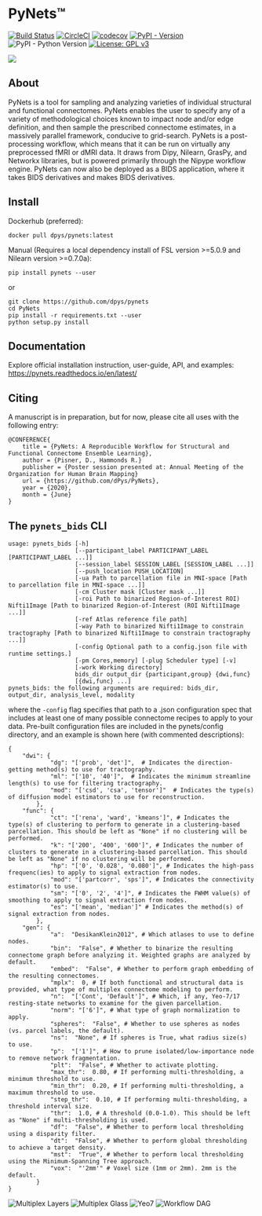 PyNets™
=======
[![Build Status](https://travis-ci.org/dPys/PyNets.svg?branch=master)](https://travis-ci.org/dPys/PyNets)
[![CircleCI](https://circleci.com/gh/dPys/PyNets.svg?style=svg)](https://circleci.com/gh/dPys/PyNets)
[![codecov](https://codecov.io/gh/dPys/PyNets/branch/master/graph/badge.svg)](https://codecov.io/gh/dPys/PyNets?branch=master)
[![PyPI - Version](https://img.shields.io/pypi/v/omniduct.svg)](https://pypi.org/project/pynets/)
![PyPI - Python Version](https://img.shields.io/pypi/pyversions/pynets.svg)
[![License: GPL v3](https://img.shields.io/badge/License-GPLv3-blue.svg)](https://www.gnu.org/licenses/gpl-3.0)

![](docs/_static/logo.png)

About
-----
PyNets is a tool for sampling and analyzing varieties of individual structural and functional connectomes. PyNets enables the user to specify any of a variety of methodological choices known to impact node and/or edge definition, and then sample the prescribed connectome estimates, in a massively parallel framework, conducive to grid-search. PyNets is a post-processing workflow, which means that it can be run on virtually any preprocessed fMRI or dMRI data. It draws from Dipy, Nilearn, GrasPy, and Networkx libraries, but is powered primarily through the Nipype workflow engine. PyNets can now also be deployed as a BIDS application, where it takes BIDS derivatives and makes BIDS derivatives.

Install
-------
Dockerhub (preferred):
```
docker pull dpys/pynets:latest
```

Manual (Requires a local dependency install of FSL version >=5.0.9 and Nilearn version >=0.7.0a):
```
pip install pynets --user
```
or
```
git clone https://github.com/dpys/pynets
cd PyNets
pip install -r requirements.txt --user
python setup.py install
```

Documentation
-------------
Explore official installation instruction, user-guide, API, and examples: <https://pynets.readthedocs.io/en/latest/>

Citing
------
A manuscript is in preparation, but for now, please cite all uses with the following entry:
```
@CONFERENCE{
    title = {PyNets: A Reproducible Workflow for Structural and Functional Connectome Ensemble Learning},
    author = {Pisner, D., Hammonds R.}
    publisher = {Poster session presented at: Annual Meeting of the Organization for Human Brain Mapping}
    url = {https://github.com/dPys/PyNets},
    year = {2020},
    month = {June}
}
```

The `pynets_bids` CLI
---------------------
```
usage: pynets_bids [-h]
                   [--participant_label PARTICIPANT_LABEL [PARTICIPANT_LABEL ...]]
                   [--session_label SESSION_LABEL [SESSION_LABEL ...]]
                   [--push_location PUSH_LOCATION]
                   [-ua Path to parcellation file in MNI-space [Path to parcellation file in MNI-space ...]]
                   [-cm Cluster mask [Cluster mask ...]]
                   [-roi Path to binarized Region-of-Interest ROI) Nifti1Image [Path to binarized Region-of-Interest (ROI Nifti1Image ...]]
                   [-ref Atlas reference file path]
                   [-way Path to binarized Nifti1Image to constrain tractography [Path to binarized Nifti1Image to constrain tractography ...]]
                   [-config Optional path to a config.json file with runtime settings.]
                   [-pm Cores,memory] [-plug Scheduler type] [-v]
                   [-work Working directory]
                   bids_dir output_dir {participant,group} {dwi,func}
                   [{dwi,func} ...]
pynets_bids: the following arguments are required: bids_dir, output_dir, analysis_level, modality
```

where the `-config` flag specifies that path to a .json configuration spec that includes at least one of many possible connectome recipes to apply to your data. Pre-built configuration files are included in the pynets/config directory, and an example is shown here (with commented descriptions):

```
{
    "dwi": {
            "dg": "['prob', 'det']",  # Indicates the direction-getting method(s) to use for tractography.
            "ml": "['10', '40']",  # Indicates the minimum streamline length(s) to use for filtering tractography.
            "mod": "['csd', 'csa', 'tensor']"  # Indicates the type(s) of diffusion model estimators to use for reconstruction.
        },
    "func": {
            "ct": "['rena', 'ward', 'kmeans']", # Indicates the type(s) of clustering to perform to generate in a clustering-based parcellation. This should be left as "None" if no clustering will be performed.
            "k": "['200', '400', '600']", # Indicates the number of clusters to generate in a clustering-based parcellation. This should be left as "None" if no clustering will be performed.
            "hp": "['0', '0.028', '0.080']", # Indicates the high-pass frequenc(ies) to apply to signal extraction from nodes.
            "mod": "['partcorr', 'sps']", # Indicates the connectivity estimator(s) to use.
            "sm": "['0', '2', '4']", # Indicates the FWHM value(s) of smoothing to apply to signal extraction from nodes.
            "es": "['mean', 'median']" # Indicates the method(s) of signal extraction from nodes.
        },
    "gen": {
            "a":  "DesikanKlein2012", # Which atlases to use to define nodes.
            "bin":  "False", # Whether to binarize the resulting connectome graph before analyzing it. Weighted graphs are analyzed by default.
            "embed":  "False", # Whether to perform graph embedding of the resulting connectomes.
            "mplx":  0, # If both functional and structural data is provided, what type of multiplex connectome modeling to perform.
            "n":  "['Cont', 'Default']", # Which, if any, Yeo-7/17 resting-state networks to examine for the given parcellation.
            "norm": "['6']", # What type of graph normalization to apply.
            "spheres":  "False", # Whether to use spheres as nodes (vs. parcel labels, the default).
            "ns":  "None", # If spheres is True, what radius size(s) to use.
            "p":  "['1']", # How to prune isolated/low-importance node to remove network fragmentation.
            "plt":  "False", # Whether to activate plotting.
            "max_thr":  0.80, # If performing multi-thresholding, a minimum threshold to use.
            "min_thr":  0.20, # If performing multi-thresholding, a maximum threshold to use.
            "step_thr":  0.10, # If performing multi-thresholding, a threshold interval size.
            "thr":  1.0, # A threshold (0.0-1.0). This should be left as "None" if multi-thresholding is used.
            "df":  "False", # Whether to perform local thresholding using a disparity filter.
            "dt":  "False", # Whether to perform global thresholding to achieve a target density.
            "mst":  "True", # Whether to perform local thresholding using the Minimum-Spanning Tree approach.
            "vox":  "'2mm'" # Voxel size (1mm or 2mm). 2mm is the default.
        }
}
```

![Multiplex Layers](docs/_static/structural_functional_multiplex.png)
![Multiplex Glass](docs/_static/glassbrain_mplx.png)
![Yeo7](docs/_static/yeo7_mosaic.png)
![Workflow DAG](docs/_static/graph.png)
